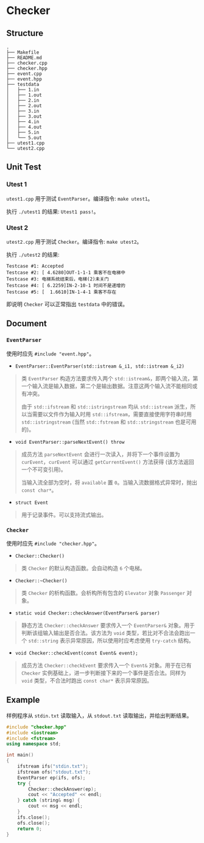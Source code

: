 # Checker

## Structure

```
.
├── Makefile
├── README.md
├── checker.cpp
├── checker.hpp
├── event.cpp
├── event.hpp
├── testdata
│   ├── 1.in
│   ├── 1.out
│   ├── 2.in
│   ├── 2.out
│   ├── 3.in
│   ├── 3.out
│   ├── 4.in
│   ├── 4.out
│   ├── 5.in
│   └── 5.out
├── utest1.cpp
└── utest2.cpp
```

## Unit Test

### Utest 1

`utest1.cpp` 用于测试 `EventParser`。编译指令: `make utest1`。

执行 `./utest1` 的结果: `Utest1 pass!`。

### Utest 2

`utest2.cpp` 用于测试 `Checker`。编译指令: `make utest2`。

执行 `./utest2` 的结果:
```
Testcase #1: Accepted
Testcase #2: [ 4.6280]OUT-1-1-1 乘客不在电梯中
Testcase #3: 电梯系统结束后，电梯(2)未关门
Testcase #4: [ 6.2259]IN-2-10-1 时间不是递增的
Testcase #5: [  1.6610]IN-1-4-1 乘客不存在
```
即说明 `Checker` 可以正常指出 `testdata` 中的错误。

## Document

### `EventParser`

使用时应先 `#include "event.hpp"`。

- `EventParser::EventParser(std::istream &_i1, std::istream &_i2)`
> 类 `EventParser` 构造方法要求传入两个 `std::istream&`，即两个输入流，第一个输入流是输入数据，第二个是输出数据。注意这两个输入流不能相同或有冲突。
>
> 由于 `std::ifstream` 和 `std::istringstream` 均从 `std::istream` 派生，所以当需要以文件作为输入时用 `std::ifstream`，需要直接使用字符串时用 `std::istringstream` (当然 `std::fstream` 和 `std::stringstream` 也是可用的)。

- `void EventParser::parseNextEvent() throw`
> 成员方法 `parseNextEvent` 会进行一次读入，并将下一个事件设置为 `curEvent`，`curEvent` 可以通过 `getCurrentEvent()` 方法获得 (该方法返回一个不可变引用)。
> 
> 当输入流全部为空时，将 `available` 置 `0`。当输入流数据格式异常时，抛出 `const char*`。

- `struct Event`
> 用于记录事件。可以支持流式输出。

### `Checker`

使用时应先 `#include "checker.hpp"`。

- `Checker::Checker()`
> 类 `Checker` 的默认构造函数。会自动构造 `6` 个电梯。

- `Checker::~Checker()`
> 类 `Checker` 的析构函数。会析构所有包含的 `Elevator` 对象 `Passenger` 对象。

- `static void Checker::checkAnswer(EventParser& parser)`
> 静态方法 `Checker::checkAnswer` 要求传入一个 `EventParser&` 对象。用于判断该组输入输出是否合法。该方法为 `void` 类型，若比对不合法会跑出一个 `std::string` 表示异常原因，所以使用时应考虑使用 `try-catch` 结构。

- `void Checker::checkEvent(const Event& event);`
> 成员方法 `Checker::checkEvent` 要求传入一个 `Event&` 对象。用于在已有 `Checker` 实例基础上，进一步判断接下来的一个事件是否合法。同样为 `void` 类型，不合法时跑出 `const char*` 表示异常原因。

## Example

样例程序从 `stdin.txt` 读取输入，从 `stdout.txt` 读取输出，并给出判断结果。

```cpp
#include "checker.hpp"
#include <iostream>
#include <fstream>
using namespace std;

int main()
{
    ifstream ifs("stdin.txt");
    ifstream ofs("stdout.txt");
    EventParser ep(ifs, ofs);
    try {
        Checker::checkAnswer(ep);
        cout << "Accepted" << endl;
    } catch (string& msg) {
        cout << msg << endl;
    }
    ifs.close();
    ofs.close();
    return 0;
}
```
